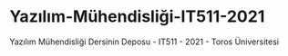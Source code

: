 # Yazılım-Mühendisliği-IT511-2021

Yazılım Mühendisliği Dersinin Deposu - IT511 - 2021 - Toros Üniversitesi
